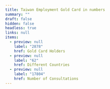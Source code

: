 ```yaml
---
title: Taiwan Employment Gold Card in numbers
summary: ""
draft: false
hidden: false
headless: true
links: null
items:
  - preview: null
    label: "2878"
    href: Gold Card Holders
  - preview: null
    label: "62"
    href: Different Countries
  - preview: null
    label: "17804"
    href: Number of Consultations
---
```

